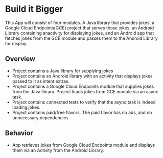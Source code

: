 # Build it Bigger

This App will consist of four modules. A Java library that provides jokes, 
a Google Cloud Endpoints(GCE) project that serves those jokes, an Android Library
containing anactivity for displaying jokes, and an Android app that fetches jokes 
from the GCE module and passes them to the Android Library for display.


## Overview

* Project contains a Java library for supplying jokes
* Project contains an Android library with an activity that displays jokes passed to it as intent extras.
* Project contains a Google Cloud Endpoints module that supplies jokes from the Java library. Project loads jokes from GCE module via an async task.
* Project contains connected tests to verify that the async task is indeed loading jokes.
* Project contains paid/free flavors. The paid flavor has no ads, and no unnecessary dependencies.

## Behavior

* App retrieves jokes from Google Cloud Endpoints module and displays them via an Activity from the Android Library.

